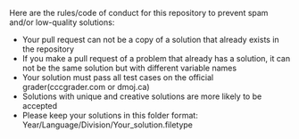 Here are the rules/code of conduct for this repository to prevent spam and/or low-quality solutions:

* Your pull request can not be a copy of a solution that already exists in the repository
* If you make a pull request of a problem that already has a solution, it can not be the same solution but with different variable names
* Your solution must pass all test cases on the official grader(cccgrader.com or dmoj.ca)
* Solutions with unique and creative solutions are more likely to be accepted
* Please keep your solutions in this folder format: Year/Language/Division/Your_solution.filetype
